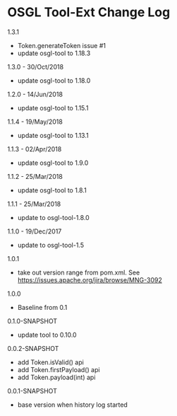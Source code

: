 # OSGL Tool-Ext Change Log

1.3.1
* Token.generateToken issue #1
* update osgl-tool to 1.18.3

1.3.0 - 30/Oct/2018
* update osgl-tool to 1.18.0

1.2.0 - 14/Jun/2018
* update osgl-tool to 1.15.1

1.1.4 - 19/May/2018
- update osgl-tool to 1.13.1

1.1.3 - 02/Apr/2018
- update osgl-tool to 1.9.0

1.1.2 - 25/Mar/2018
- update osgl-tool to 1.8.1

1.1.1 - 25/Mar/2018
- update to osgl-tool-1.8.0

1.1.0 - 19/Dec/2017
- update to osgl-tool-1.5

1.0.1
- take out version range from pom.xml. See https://issues.apache.org/jira/browse/MNG-3092

1.0.0
- Baseline from 0.1

0.1.0-SNAPSHOT
- update tool to 0.10.0

0.0.2-SNAPSHOT
- add Token.isValid() api
- add Token.firstPayload() api
- add Token.payload(int) api

0.0.1-SNAPSHOT
- base version when history log started
